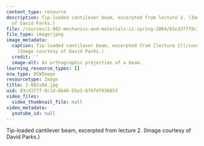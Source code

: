 ```yaml
---
content_type: resource
description: Tip-loaded cantilever beam, excerpted from lecture 2. (Image courtesy
  of David Parks.)
file: /courses/2-002-mechanics-and-materials-ii-spring-2004/83cd377f8c1d6b4655e367bfdf036853_2-002s04.jpg
file_type: image/jpeg
image_metadata:
  caption: Tip-loaded cantilever beam, excerpted from [lecture 2](/courses/2-002-mechanics-and-materials-ii-spring-2004/pages/lecture-notes).
    (Image courtesy of David Parks.)
  credit: ''
  image-alt: An orthographic projection of a beam.
learning_resource_types: []
ocw_type: OCWImage
resourcetype: Image
title: 2-002s04.jpg
uid: 83cd377f-8c1d-6b46-55e3-67bfdf036853
video_files:
  video_thumbnail_file: null
video_metadata:
  youtube_id: null
---
```

Tip-loaded cantilever beam, excerpted from lecture 2. (Image courtesy of David Parks.)

